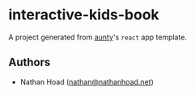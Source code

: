 # interactive-kids-book

A project generated from [aunty](https://github.com/abcnews/aunty)'s `react` app template.

## Authors

- Nathan Hoad ([nathan@nathanhoad.net](mailto:nathan@nathanhoad.net))
